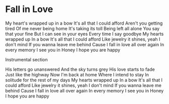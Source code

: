 # Fall in Love

My heart's wrapped up in a bow 
It's all that I could afford 
Aren't you getting tired 
Of me never being home 
It's taking its toll 
Being left all alone 
You say that your fine 
But I can see in your eyes 
Every time I say goodbye 
My hearts wrapped up In a bow 
It's all that I could afford 
Like jewelry it shines, yeah I don't mind If you wanna leave me behind 
Cause I fall in love all over again 
In every memory I see you in 
Honey I hope you are happy 

Instrumental section

His letters go unanswered 
And the sky turns grey 
His love starts to fade 
Just like the highway 
Now I'm back at home 
Where I intend to stay 
In solitude for the rest of my days 
My hearts wrapped up In a bow 
It's all that I could afford 
Like jewelry it shines, yeah I don't mind If you wanna leave me behind 
Cause I fall in love all over again 
In every memory I see you in 
Honey I hope you are happy
